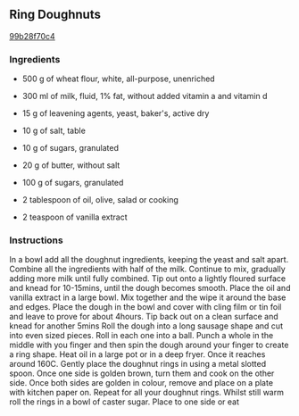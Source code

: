## Ring Doughnuts

[99b28f70c4](https://cookpad.com/us/recipes/366393-ring-doughnuts)

### Ingredients

 - 500 g of wheat flour, white, all-purpose, unenriched

 - 300 ml of milk, fluid, 1% fat, without added vitamin a and vitamin d

 - 15 g of leavening agents, yeast, baker's, active dry

 - 10 g of salt, table

 - 10 g of sugars, granulated

 - 20 g of butter, without salt

 - 100 g of sugars, granulated

 - 2 tablespoon of oil, olive, salad or cooking

 - 2 teaspoon of vanilla extract

### Instructions

In a bowl add all the doughnut ingredients, keeping the yeast and salt apart. Combine all the ingredients with half of the milk. Continue to mix, gradually adding more milk until fully combined. Tip out onto a lightly floured surface and knead for 10-15mins, until the dough becomes smooth. Place the oil and vanilla extract in a large bowl. Mix together and the wipe it around the base and edges. Place the dough in the bowl and cover with cling film or tin foil and leave to prove for about 4hours. Tip back out on a clean surface and knead for another 5mins Roll the dough into a long sausage shape and cut into even sized pieces. Roll in each one into a ball. Punch a whole in the middle with you finger and then spin the dough around your finger to create a ring shape. Heat oil in a large pot or in a deep fryer. Once it reaches around 160C. Gently place the doughnut rings in using a metal slotted spoon. Once one side is golden brown, turn them and cook on the other side. Once both sides are golden in colour, remove and place on a plate with kitchen paper on. Repeat for all your doughnut rings. Whilst still warm roll the rings in a bowl of caster sugar. Place to one side or eat